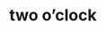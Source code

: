 ---
layout: travel&places
title: two o’clock
emoji: two_oclock
permalink: 🕑.html
image: assets/img/3moji/two_oclock.png
---